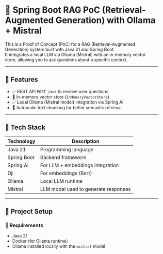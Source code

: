 # 🧠 Spring Boot RAG PoC (Retrieval-Augmented Generation) with Ollama + Mistral

This is a Proof of Concept (PoC) for a RAG (Retrieval-Augmented Generation) system built with Java 21 and Spring Boot.  
It integrates a local LLM via Ollama (Mistral) with an in-memory vector store, allowing you to ask questions about a specific context.

---

## 📌 Features

- ✅ REST API `POST /ask` to receive user questions
- 🚧  In-memory vector store (`InMemoryVectorStore`)
- ✅ Local Ollama (Mistral model) integration via Spring AI
- 🚧  Automatic text chunking for better semantic retrieval

---

## 🧱 Tech Stack

| Technology  | Description                          |
|-------------|--------------------------------------|
| Java 21     | Programming language                 |
| Spring Boot | Backend framework                    |
| Spring AI   | For LLM + embeddings integration     |
| Djl         | For embeddings (Bert)                |
| Ollama      | Local LLM runtime                    |
| Mistral     | LLM model used to generate responses |

---

## 🚀 Project Setup

### 🔧 Requirements

- Java 21
- Docker (for Ollama runtime)
- Ollama installed locally with the `mistral` model
